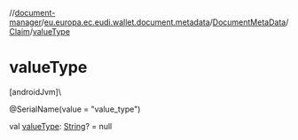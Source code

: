 //[document-manager](../../../../index.md)/[eu.europa.ec.eudi.wallet.document.metadata](../../index.md)/[DocumentMetaData](../index.md)/[Claim](index.md)/[valueType](value-type.md)

# valueType

[androidJvm]\

@SerialName(value = &quot;value_type&quot;)

val [valueType](value-type.md): [String](https://kotlinlang.org/api/latest/jvm/stdlib/kotlin/-string/index.html)? = null
